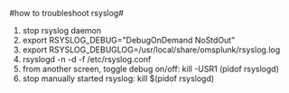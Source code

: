 #how to troubleshoot rsyslog#
1. stop rsyslog daemon
1. export RSYSLOG_DEBUG="DebugOnDemand NoStdOut"
1. export RSYSLOG_DEBUGLOG=/usr/local/share/omsplunk/rsyslog.log
1. rsyslogd -n -d -f /etc/rsyslog.conf
1. from another screen, toggle debug on/off: kill -USR1 (pidof rsyslogd)
1. stop manually started rsyslog: kill $(pidof rsyslogd)
